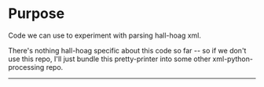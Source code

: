 # Purpose

Code we can use to experiment with parsing hall-hoag xml. 

There's nothing hall-hoag specific about this code so far -- so if we don't use this repo, I'll just bundle this pretty-printer into some other xml-python-processing repo.

---